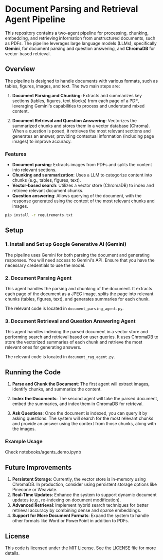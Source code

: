 # Document Parsing and Retrieval Agent Pipeline

This repository contains a two-agent pipeline for processing, chunking, embedding, and retrieving information from unstructured documents, such as PDFs. The pipeline leverages large language models (LLMs), specifically **Gemini**, for document parsing and question answering, and **ChromaDB** for vector-based retrieval.

## Overview

The pipeline is designed to handle documents with various formats, such as tables, figures, images, and text. The two main steps are:

1. **Document Parsing and Chunking**: Extracts and summarizes key sections (tables, figures, text blocks) from each page of a PDF, leveraging Gemini's capabilities to process and understand mixed content.
   
2. **Document Retrieval and Question Answering**: Vectorizes the summarized chunks and stores them in a vector database (Chroma). When a question is posed, it retrieves the most relevant sections and generates an answer, providing contextual information (including page images) to improve accuracy.

### Features
- **Document parsing**: Extracts images from PDFs and splits the content into relevant sections.
- **Chunking and summarization**: Uses a LLM to categorize content into chunks (e.g., tables, figures, text).
- **Vector-based search**: Utilizes a vector store (ChromaDB) to index and retrieve relevant document chunks.
- **Question answering**: Allows querying of the document, with the response generated using the context of the most relevant chunks and images.

```bash
pip install -r requirements.txt
```

## Setup

### 1. Install and Set up Google Generative AI (Gemini)
The pipeline uses Gemini for both parsing the document and generating responses. You will need access to Gemini's API. Ensure that you have the necessary credentials to use the model.

### 2. Document Parsing Agent

This agent handles the parsing and chunking of the document. It extracts each page of the document as a JPEG image, splits the page into relevant chunks (tables, figures, text), and generates summaries for each chunk. 

The relevant code is located in `document_parsing_agent.py`.


### 3. Document Retrieval and Question Answering Agent

This agent handles indexing the parsed document in a vector store and performing search and retrieval based on user queries. It uses ChromaDB to store the vectorized summaries of each chunk and retrieve the most relevant ones for generating answers.

The relevant code is located in `document_rag_agent.py`.

## Running the Code

1. **Parse and Chunk the Document**: The first agent will extract images, identify chunks, and summarize the content.

2. **Index the Documents**: The second agent will take the parsed document, embed the summaries, and index them in ChromaDB for retrieval.

3. **Ask Questions**: Once the document is indexed, you can query it by asking questions. The system will search for the most relevant chunks and provide an answer using the context from those chunks, along with the images.

### Example Usage

Check notebooks/agents_demo.ipynb

## Future Improvements

1. **Persistent Storage**: Currently, the vector store is in-memory using ChromaDB. In production, consider using persistent storage options like Pinecone or Weaviate.
2. **Real-Time Updates**: Enhance the system to support dynamic document updates (e.g., re-indexing on document modification).
3. **Advanced Retrieval**: Implement hybrid search techniques for better retrieval accuracy by combining dense and sparse embeddings.
4. **Support for More Document Formats**: Expand the system to handle other formats like Word or PowerPoint in addition to PDFs.

## License

This code is licensed under the MIT License. See the LICENSE file for more details.
